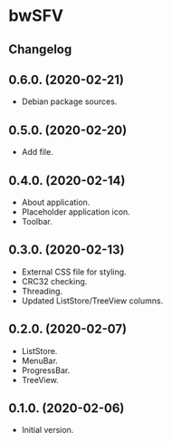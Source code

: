 # bwSFV

## Changelog


## 0.6.0. (2020-02-21)

- Debian package sources.


## 0.5.0. (2020-02-20)

- Add file.


## 0.4.0. (2020-02-14)

- About application.
- Placeholder application icon.
- Toolbar.


## 0.3.0. (2020-02-13)

- External CSS file for styling.
- CRC32 checking.
- Threading.
- Updated ListStore/TreeView columns.


## 0.2.0. (2020-02-07)

- ListStore.
- MenuBar.
- ProgressBar.
- TreeView.


## 0.1.0. (2020-02-06)

- Initial version.
